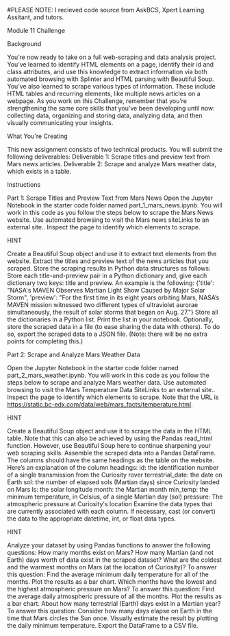 #PLEASE NOTE: I recieved code source from AskBCS, Xpert Learning Assitant, and tutors.


Module 11 Challenge


Background

You’re now ready to take on a full web-scraping and data analysis project. You’ve learned to identify HTML elements on a page, identify their id and class attributes, and use this knowledge to extract information via both automated browsing with Splinter and HTML parsing with Beautiful Soup. You’ve also learned to scrape various types of information. These include HTML tables and recurring elements, like multiple news articles on a webpage.
As you work on this Challenge, remember that you’re strengthening the same core skills that you’ve been developing until now: collecting data, organizing and storing data, analyzing data, and then visually communicating your insights.


What You're Creating

This new assignment consists of two technical products. You will submit the following deliverables:
Deliverable 1: Scrape titles and preview text from Mars news articles.
Deliverable 2: Scrape and analyze Mars weather data, which exists in a table.


Instructions

Part 1: Scrape Titles and Preview Text from Mars News
Open the Jupyter Notebook in the starter code folder named part_1_mars_news.ipynb. You will work in this code as you follow the steps below to scrape the Mars News website.
Use automated browsing to visit the Mars news siteLinks to an external site.. Inspect the page to identify which elements to scrape.


HINT

Create a Beautiful Soup object and use it to extract text elements from the website.
Extract the titles and preview text of the news articles that you scraped. Store the scraping results in Python data structures as follows:
Store each title-and-preview pair in a Python dictionary and, give each dictionary two keys: title and preview. An example is the following:
{'title': "NASA's MAVEN Observes Martian Light Show Caused by Major Solar Storm",
 'preview': "For the first time in its eight years orbiting Mars, NASA’s MAVEN mission witnessed two different types of ultraviolet aurorae simultaneously, the result of solar storms that began on Aug. 27."}
Store all the dictionaries in a Python list.
Print the list in your notebook.
Optionally, store the scraped data in a file (to ease sharing the data with others). To do so, export the scraped data to a JSON file. (Note: there will be no extra points for completing this.)


Part 2: Scrape and Analyze Mars Weather Data

Open the Jupyter Notebook in the starter code folder named part_2_mars_weather.ipynb. You will work in this code as you follow the steps below to scrape and analyze Mars weather data.
Use automated browsing to visit the Mars Temperature Data SiteLinks to an external site.. Inspect the page to identify which elements to scrape. Note that the URL is https://static.bc-edx.com/data/web/mars_facts/temperature.html.


HINT

Create a Beautiful Soup object and use it to scrape the data in the HTML table. Note that this can also be achieved by using the Pandas read_html function. However, use Beautiful Soup here to continue sharpening your web scraping skills.
Assemble the scraped data into a Pandas DataFrame. The columns should have the same headings as the table on the website. Here’s an explanation of the column headings:
id: the identification number of a single transmission from the Curiosity rover
terrestrial_date: the date on Earth
sol: the number of elapsed sols (Martian days) since Curiosity landed on Mars
ls: the solar longitude
month: the Martian month
min_temp: the minimum temperature, in Celsius, of a single Martian day (sol)
pressure: The atmospheric pressure at Curiosity's location
Examine the data types that are currently associated with each column. If necessary, cast (or convert) the data to the appropriate datetime, int, or float data types.


HINT

Analyze your dataset by using Pandas functions to answer the following questions:
How many months exist on Mars?
How many Martian (and not Earth) days worth of data exist in the scraped dataset?
What are the coldest and the warmest months on Mars (at the location of Curiosity)? To answer this question:
Find the average minimum daily temperature for all of the months.
Plot the results as a bar chart.
Which months have the lowest and the highest atmospheric pressure on Mars? To answer this question:
Find the average daily atmospheric pressure of all the months.
Plot the results as a bar chart.
About how many terrestrial (Earth) days exist in a Martian year? To answer this question:
Consider how many days elapse on Earth in the time that Mars circles the Sun once.
Visually estimate the result by plotting the daily minimum temperature.
Export the DataFrame to a CSV file.
